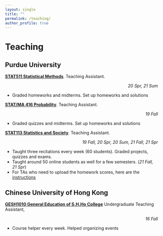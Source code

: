 ```yaml
---
layout: single
title: ""
permalink: /teaching/
author_profile: true
---
```

# <i class="fa fa-fw fa-edit"></i> Teaching #
## Purdue University
[**STAT511 Statistical Methods**](https://www.stat.purdue.edu/academic_programs/graduate/grad_course_desc.php). Teaching Assistant. <div style="text-align: right"> _20 Spr, 21 Sum_ </div> 
- Graded homeworks and midterms. Set up homeworks and solutions

[**STAT/MA 416 Probability**](https://www.stat.purdue.edu/~jianxi/stat41600/index.html). Teaching Assistant.  <div style="text-align: right"> _19 Fall_ </div>  
- Graded quizzes and midterms. Set up homeworks and solutions

[**STAT113 Statistics and Society**](https://www.stat.purdue.edu/academic_programs/courses/schedule_info.php?crs=113&semester=Fall&year=2019). Teaching Assistant. <div style="text-align: right"> _19 Fall, 20 Spr, 20 Sum, 21 Fall, 21 Spr_ </div>   
- Taught three recitations every week (60 students). Graded projects, quizzes and exams.
- Taught around 50 online students as well for a few semesters. (_21 Fall, 21 Spr_)
- For TAs who need to upload the homework scores, here are the [instructions](https://docs.google.com/presentation/d/1YCxo6dyGXLUVWQUV_PxAq4H8I_FPKENdH9uobL_818w/edit?usp=sharing)

## Chinese University of Hong Kong
[**GESH1010 General Education of S.H.Ho College**](http://www.shho.cuhk.edu.hk/general-education/induction-course-1010/induction-course-gesh1010-orientation-and-outreach/) Undergraduate Teaching Assistant, <div style="text-align: right"> _16 Fall_ </div>   
- Course helper every week. Helped organizing events 

<!--
{% include base_path %}
{% for post in site.teaching reversed %}
  {% include archive-single.html %}
{% endfor %}
-->
